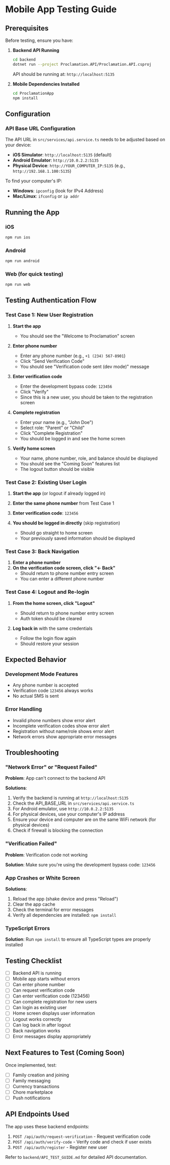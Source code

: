 # Mobile App Testing Guide

## Prerequisites

Before testing, ensure you have:

1. **Backend API Running**
   ```bash
   cd backend
   dotnet run --project Proclamation.API/Proclamation.API.csproj
   ```
   API should be running at: `http://localhost:5135`

2. **Mobile Dependencies Installed**
   ```bash
   cd ProclamationApp
   npm install
   ```

## Configuration

### API Base URL Configuration

The API URL in `src/services/api.service.ts` needs to be adjusted based on your device:

- **iOS Simulator**: `http://localhost:5135` (default)
- **Android Emulator**: `http://10.0.2.2:5135`
- **Physical Device**: `http://YOUR_COMPUTER_IP:5135` (e.g., `http://192.168.1.100:5135`)

To find your computer's IP:
- **Windows**: `ipconfig` (look for IPv4 Address)
- **Mac/Linux**: `ifconfig` or `ip addr`

## Running the App

### iOS
```bash
npm run ios
```

### Android
```bash
npm run android
```

### Web (for quick testing)
```bash
npm run web
```

## Testing Authentication Flow

### Test Case 1: New User Registration

1. **Start the app**
   - You should see the "Welcome to Proclamation" screen

2. **Enter phone number**
   - Enter any phone number (e.g., `+1 (234) 567-8901`)
   - Click "Send Verification Code"
   - You should see "Verification code sent (dev mode)" message

3. **Enter verification code**
   - Enter the development bypass code: `123456`
   - Click "Verify"
   - Since this is a new user, you should be taken to the registration screen

4. **Complete registration**
   - Enter your name (e.g., "John Doe")
   - Select role: "Parent" or "Child"
   - Click "Complete Registration"
   - You should be logged in and see the home screen

5. **Verify home screen**
   - Your name, phone number, role, and balance should be displayed
   - You should see the "Coming Soon" features list
   - The logout button should be visible

### Test Case 2: Existing User Login

1. **Start the app** (or logout if already logged in)

2. **Enter the same phone number** from Test Case 1

3. **Enter verification code**: `123456`

4. **You should be logged in directly** (skip registration)
   - Should go straight to home screen
   - Your previously saved information should be displayed

### Test Case 3: Back Navigation

1. **Enter a phone number**
2. **On the verification code screen, click "← Back"**
   - Should return to phone number entry screen
   - You can enter a different phone number

### Test Case 4: Logout and Re-login

1. **From the home screen, click "Logout"**
   - Should return to phone number entry screen
   - Auth token should be cleared

2. **Log back in** with the same credentials
   - Follow the login flow again
   - Should restore your session

## Expected Behavior

### Development Mode Features
- Any phone number is accepted
- Verification code `123456` always works
- No actual SMS is sent

### Error Handling
- Invalid phone numbers show error alert
- Incomplete verification codes show error alert
- Registration without name/role shows error alert
- Network errors show appropriate error messages

## Troubleshooting

### "Network Error" or "Request Failed"

**Problem**: App can't connect to the backend API

**Solutions**:
1. Verify the backend is running at `http://localhost:5135`
2. Check the API_BASE_URL in `src/services/api.service.ts`
3. For Android emulator, use `http://10.0.2.2:5135`
4. For physical devices, use your computer's IP address
5. Ensure your device and computer are on the same WiFi network (for physical devices)
6. Check if firewall is blocking the connection

### "Verification Failed"

**Problem**: Verification code not working

**Solution**: Make sure you're using the development bypass code: `123456`

### App Crashes or White Screen

**Solutions**:
1. Reload the app (shake device and press "Reload")
2. Clear the app cache
3. Check the terminal for error messages
4. Verify all dependencies are installed: `npm install`

### TypeScript Errors

**Solution**: Run `npm install` to ensure all TypeScript types are properly installed

## Testing Checklist

- [ ] Backend API is running
- [ ] Mobile app starts without errors
- [ ] Can enter phone number
- [ ] Can request verification code
- [ ] Can enter verification code (123456)
- [ ] Can complete registration for new users
- [ ] Can login as existing user
- [ ] Home screen displays user information
- [ ] Logout works correctly
- [ ] Can log back in after logout
- [ ] Back navigation works
- [ ] Error messages display appropriately

## Next Features to Test (Coming Soon)

Once implemented, test:
- [ ] Family creation and joining
- [ ] Family messaging
- [ ] Currency transactions
- [ ] Chore marketplace
- [ ] Push notifications

## API Endpoints Used

The app uses these backend endpoints:

1. `POST /api/auth/request-verification` - Request verification code
2. `POST /api/auth/verify-code` - Verify code and check if user exists
3. `POST /api/auth/register` - Register new user

Refer to `backend/API_TEST_GUIDE.md` for detailed API documentation.

